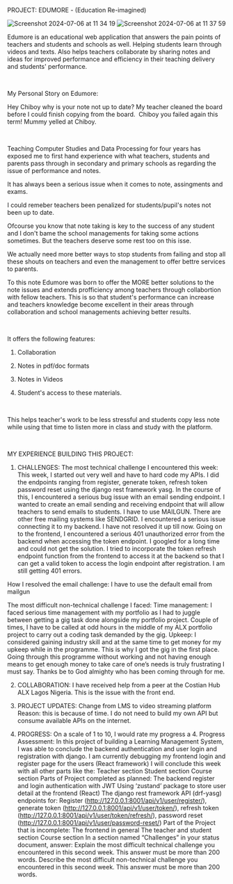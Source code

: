 PROJECT: EDUMORE - (Education Re-imagined)

![Screenshot 2024-07-06 at 11 34 19](https://github.com/IgweEmmanuel/Project_Edumore/assets/136444225/949af463-bc69-41c4-8caa-4d7323bc0e54)                                             ![Screenshot 2024-07-06 at 11 37 59](https://github.com/IgweEmmanuel/Project_Edumore/assets/136444225/78182c0a-0124-4366-86a5-5a44c88a1e0a)



Edumore is an educational web application that answers the pain points of teachers and students and schools as well. Helping students learn through videos and texts. Also helps teachers collaborate by sharing notes and ideas for improved performance and efficiency in their teaching delivery and students' performance.

​

My Personal Story on Edumore:

Hey Chiboy why is your note not up to date? My teacher cleaned the board before I could finish copying from the board. 
Chiboy you failed again this term! Mummy yelled at Chiboy.

​

Teaching Computer Studies and Data Processing for four years has exposed me to first hand experience with what teachers, students and parents pass through in secondary and primary schools as regarding the issue of performance and notes.

It has always been a serious issue when it comes to note, assingments and exams.

I could remeber teachers been penalized for students/pupil's notes not been up to date. 

Ofcourse you know that note taking is key to the success of any student and I don't bame the school managements for taking some actions sometimes. But the teachers deserve some rest too on this isse.



We actually need more better ways to stop students from failing and stop all these shouts on teachers and even the management to offer bettre services to parents.

To this note Edumore was born to offer the MORE better solutions to the note issues and extends profficiency among teachers through collabortion with fellow teachers. This is so that student's performance can increase and teachers knowledge become excellent in their areas through collaboration and school managements achieving better results.

​

It offers the following features:

1. Collaboration

2. Notes in pdf/doc formats

3. Notes in Videos

4. Student's access to these materials.

​

This helps teacher's work to be less stressful and students copy less note while using that time to listen more in class and study with the platform.

​

MY EXPERIENCE BUILDING THIS PROJECT:

1. CHALLENGES:
The most technical challenge I encountered this week:
This week, I started out very well and have to hard code my APIs. I did the endpoints ranging from register, generate token, refresh token password reset using the django rest framework yasg. 
In the course of this, I encountered a serious bug issue with an email sending endpoint. I wanted to create an email sending and receiving endpoint that will allow teachers to send emails to students. I have to use MAILGUN. There are other free mailing systems like SENDGRID. I encountered a serious issue connecting it to my backend. I have not resolved it up till now. 
Going on to the frontend, I encountered a serious 401 unauthorized error from the backend when accessing the token endpoint. I googled for a long time and could not get the solution. I tried to incorporate the token refresh endpoint function from the frontend to access it at the backend so that I can get a valid token to access the login endpoint after registration. I am still getting 401 errors.


How I resolved the email challenge:
I have to use the default email from mailgun


The most difficult non-technical challenge I faced:
Time management:
I faced serious time management with my portfolio as I had to juggle between getting a gig task done alongside my portfolio project.
Couple of times, I have to be called at odd hours in the middle of my ALX portfolio project to carry out a coding task demanded by the gig.
Upkeep:
I considered gaining industry skill and at the same time to get money for my upkeep while in the programme. This is why I got the gig in the first place. Going through this programme without working and not having enough means to get enough money to take care of one’s needs is truly frustrating I must say. Thanks be to God almighty who has been coming through for me.


2. COLLABORATION:
I have received help from a peer at the Costian Hub ALX Lagos Nigeria. This is the issue with the front end.


3. PROJECT UPDATES:
Change from LMS to video streaming platform
Reason: this is because of time. I do not need to build my own API but consume available APIs on the internet.


4. PROGRESS:
On a scale of 1 to 10, I would rate my progress a 4.
Progress Assessment: 
In this project of building a Learning Management System, I was able to conclude the backend authentication and user login and registration with django.
I am currently debugging my frontend login and register page for the users (React framework)
I will conclude this week with all other parts like the:
Teacher section
Student section
Course section
Parts of Project completed as planned:
The backend register and login authentication with JWT
Using ‘zustand’ package to store user detail at the frontend (React)
The django rest framework API (drf-yasg) endpoints for:
 Register (http://127.0.0.1:8001/api/v1/user/register/), 
generate token (http://127.0.0.1:8001/api/v1/user/token/), 
refresh token (http://127.0.0.1:8001/api/v1/user/token/refresh/),
password reset (http://127.0.0.1:8001/api/v1/user/password-reset/)
Part of the Project that is incomplete:
The frontend in general
The teacher and student section
Course section
In a section named “Challenges” in your status document, answer:
Explain the most difficult technical challenge you encountered in this second week. This answer must be more than 200 words.
Describe the most difficult non-technical challenge you encountered in this second week. This answer must be more than 200 words.

